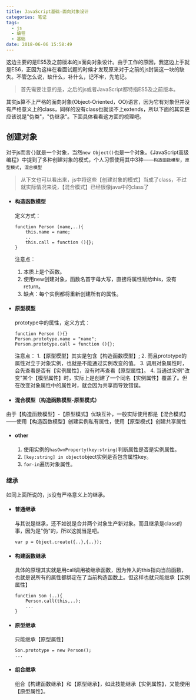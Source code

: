 ```yaml
---
title: JavaScript基础-面向对象设计
categories: 笔记
tags:
  - js
  - 编程
  - 基础
date: 2018-06-06 15:58:49
---
```

这边主要的是ES5及之前版本的js面向对象设计。由于工作的原因，我这边上手就是ES6，正因为这样在看面试题的时候才发现原来对于之前的js封装这一块的缺失。不管怎么说，缺什么，补什么，记不牢，先笔记。
> 首先需要注意的是，之后的js或者JavaScript都特指ES5及之前版本。

其实js算不上严格的面向对象(Object-Oriented，OO)语言，因为它有对象但并没有严格意义上的class，同样的没有class也就谈不上extends，所以下面的其实更应该说是"伪类"，"伪继承"。下面具体看看这方面的梳理吧。
<!-- more-->
## 创建对象
对于js而言`{}`就是一个对象，当然`new Object()`也是一个对象。《JavaScript高级编程》中提到了多种创建对象的模式，个人习惯使用其中3种——`构造函数模型`，`原型模式`，`混合模型`
>从下文也可以看出来，js中将这些【创建对象的模式】当成了class，不过就实际情况来说，【混合模式】已经很像java中的class了

- #### 构造函数模型
    定义方式：
    ```
    function Person (name,..){
        this.name = name;
        ..
        this.call = function (){};
    }
    ```
    注意点：
    1. 本质上是个函数。
    1. 使用new创建对象，函数名首字母大写，直接将属性赋给this，没有return。
    2. 缺点：每个实例都将重新创建所有的属性。
    
- #### 原型模型
    prototype中的属性，定义方式：
    ```
    function Person (){}
    Person.prototype.name = "name";
    Person.prototype.call = function (){};
    ```
    注意点：
    1.【原型模型】其实是包含【构造函数模型】;
    2. 而且prototype的属性对立于对象实例，也就是不能通过实例改变的值。
    3. 调用对象属性时，会先查看是否有【实例属性】，没有时再查看【原型属性】。
    4. 当通过实例"改变"某个【模型属性】时，实际上是创建了一个同名【实例属性】覆盖了。但在改变对象属性中的属性时，就会因为共享而导致错误。

- #### 混合模型（构造函数模型-原型模式）
由于【构造函数模型】-【原型模式】优缺互补，一般实际使用都是【混合模式】——使用【构造函数模型】创建实例私有属性，使用【原型模式】创建共享属性

- #### other
    1. 使用实例的`hasOwnProperty(key:string)`判断属性是否是实例属性。
    2. `[key:string] in object`object实例是否包含属性key。
    3. `for-in`遍历对象属性。

### 继承
如同上面所说的，js没有严格意义上的继承。
- #### 普通继承
    与其说是继承，还不如说是合并两个对象生产新对象。而且继承是class的事，因为是"伪"的，所以这就当是吧。
    ```
    var p = Object.create({..},{..});
    ```
- #### 构建函数继承
    具体的原理其实就是用call调用被继承函数，因为传入的this指向当前函数，也就是说所有的属性都绑定在了当前构造函数上。但这样也就只能继承【实例属性】
    ```
    function Son (..){
        Person.call(this,..);
        ...
    }
    ```

- #### 原型继承
    只能继承【原型属性】
    ```
    Son.prototype = new Person();
    ...
    ```

- #### 组合继承
    组合【构建函数继承】和【原型继承】，如此技能继承【实例属性】，又能使用【原型属性】。